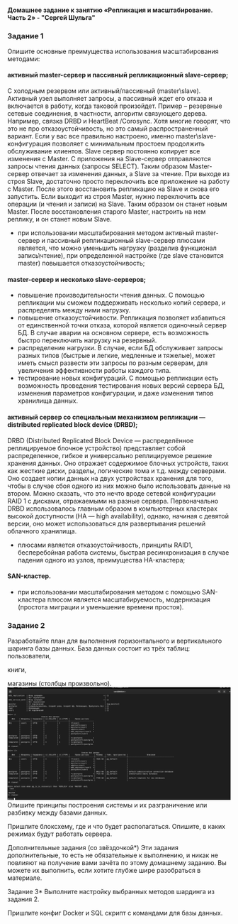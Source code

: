 #### Домашнее задание к занятию «Репликация и масштабирование. Часть 2» - "Сергей Шульга"

### Задание 1
Опишите основные преимущества использования масштабирования методами:

#### активный master-сервер и пассивный репликационный slave-сервер;
С холодным резервом или активный/пассивный (master\slave). Активный узел выполняет запросы, а пассивный ждет его отказа и включается в работу, когда таковой произойдет. Пример – резервные сетевые соединения, в частности, алгоритм связующего дерева. Например, связка DRBD и HeartBeat /Corosync. Хотя многие говорят, что это не про отказоустойчивость, но это самый распространенный вариант. Если у вас все правильно настроено, именно master\slave-конфигурация позволяет с минимальным простоем продолжить обслуживание клиентов.
Slave сервер постоянно копирует все изменения с Master. С приложения на Slave-сервер отправляются запросы чтения данных (запросы SELECT). Таким образом Master-сервер отвечает за изменения данных, а Slave за чтение.
При выходе из строя Slave, достаточно просто переключить все приложение на работу с Master. После этого восстановить репликацию на Slave и снова его запустить. Если выходит из строя Master, нужно переключить все операции (и чтения и записи) на Slave. Таким образом он станет новым Master. После восстановления старого Master, настроить на нем реплику, и он станет новым Slave.
- при использовании масштабирования методом активный master-сервер и пассивный репликационный slave-сервер плюсами является, что можно уменьшить нагрузку (разделив функционал запись\чтение), при определенной настройке (где slave становится master) повышается отказоустойчивость;

#### master-сервер и несколько slave-серверов;

- повышение производительности чтения данных. С помощью репликации мы сможем поддерживать несколько копий сервера, и распределять между ними нагрузку.
- повышение отказоустойчивости. Репликация позволяет избавиться от единственной точки отказа, которой является одиночный сервер БД. В случае аварии на основном сервере, есть возможность быстро переключить нагрузку на резервный.
- распределение нагрузки. В случае, если БД обслуживает запросы разных типов (быстрые и легкие, медленные и тяжелые), может иметь смысл развести эти запросы по разным серверам, для увеличения эффективности работы каждого типа.
- тестирование новых конфигураций. С помощью репликации есть возможность проведения тестирования новых версий сервера БД, изменения параметров конфигурации, и даже изменения типов хранилища данных.

#### активный сервер со специальным механизмом репликации — distributed replicated block device (DRBD);

DRBD (Distributed Replicated Block Device — распределённое реплицируемое блочное устройство) представляет собой распределенное, гибкое и универсально реплицируемое решение хранения данных. Оно отражает содержимое блочных устройств, таких как жесткие диски, разделы, логические тома и т.д. между серверами. Оно создает копии данных на двух устройствах хранения для того, чтобы в случае сбоя одного из них можно было использовать данные на втором. 
Можно сказать, что это нечто вроде сетевой конфигурации RAID 1 с дисками, отражаемыми на разные сервера. Первоначально DRBD использовалось главным образом в компьютерных кластерах высокой доступности (HA — high availability), однако, начиная с девятой версии, оно может использоваться для развертывания решений облачного хранилища.

- плюсами является отказоустойчивость, принципы RAID1, бесперебойная работа системы, быстрая ресинхронизация в случае падения одного из узлов, преимущества HA-кластера;

#### SAN-кластер.
- при использовании масштабирования методом с помощью SAN-кластера плюсом является масштабируемость, модернизация (простота миграции и уменьшение времени простоя).



### Задание 2
Разработайте план для выполнения горизонтального и вертикального шаринга базы данных. База данных состоит из трёх таблиц:
пользователи,

книги,

магазины (столбцы произвольно).
![alt text](https://github.com/SergeiShulga/12_9-cloud/blob/main/img/003.png)
Опишите принципы построения системы и их разграничение или разбивку между базами данных.

Пришлите блоксхему, где и что будет располагаться. Опишите, в каких режимах будут работать сервера.





Дополнительные задания (со звёздочкой*)
Эти задания дополнительные, то есть не обязательные к выполнению, и никак не повлияют на получение вами зачёта по этому домашнему заданию. Вы можете их выполнить, если хотите глубже шире разобраться в материале.

Задание 3*
Выполните настройку выбранных методов шардинга из задания 2.

Пришлите конфиг Docker и SQL скрипт с командами для базы данных.
